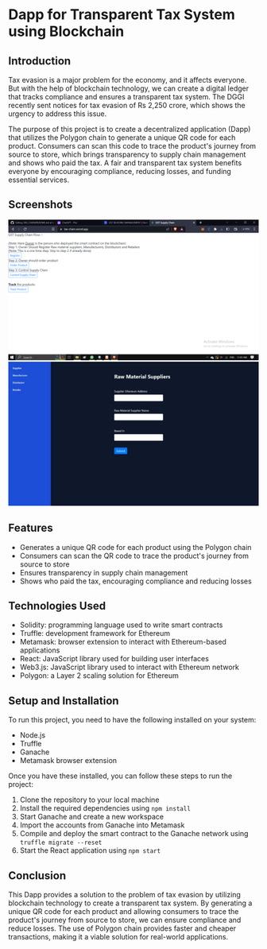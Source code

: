 # Dapp for Transparent Tax System using Blockchain 

## Introduction
Tax evasion is a major problem for the economy, and it affects everyone. But with the help of blockchain technology, we can create a digital ledger that tracks compliance and ensures a transparent tax system. The DGGI recently sent notices for tax evasion of Rs 2,250 crore, which shows the urgency to address this issue. 

The purpose of this project is to create a decentralized application (Dapp) that utilizes the Polygon chain to generate a unique QR code for each product. Consumers can scan this code to trace the product's journey from source to store, which brings transparency to supply chain management and shows who paid the tax. A fair and transparent tax system benefits everyone by encouraging compliance, reducing losses, and funding essential services.

## Screenshots

![Landing Page](/screenshots/Screenshot(291).png)
![Assigning Roles](/screenshots/1fb024fd-6e43-4739-afbe-5ff7eaf24c53.jpeg)


## Features
- Generates a unique QR code for each product using the Polygon chain
- Consumers can scan the QR code to trace the product's journey from source to store
- Ensures transparency in supply chain management
- Shows who paid the tax, encouraging compliance and reducing losses

## Technologies Used
- Solidity: programming language used to write smart contracts
- Truffle: development framework for Ethereum
- Metamask: browser extension to interact with Ethereum-based applications
- React: JavaScript library used for building user interfaces
- Web3.js: JavaScript library used to interact with Ethereum network
- Polygon: a Layer 2 scaling solution for Ethereum

## Setup and Installation
To run this project, you need to have the following installed on your system:
- Node.js
- Truffle
- Ganache
- Metamask browser extension

Once you have these installed, you can follow these steps to run the project:
1. Clone the repository to your local machine
2. Install the required dependencies using `npm install`
3. Start Ganache and create a new workspace
4. Import the accounts from Ganache into Metamask
5. Compile and deploy the smart contract to the Ganache network using `truffle migrate --reset`
6. Start the React application using `npm start`

## Conclusion
This Dapp provides a solution to the problem of tax evasion by utilizing blockchain technology to create a transparent tax system. By generating a unique QR code for each product and allowing consumers to trace the product's journey from source to store, we can ensure compliance and reduce losses. The use of Polygon chain provides faster and cheaper transactions, making it a viable solution for real-world applications.
